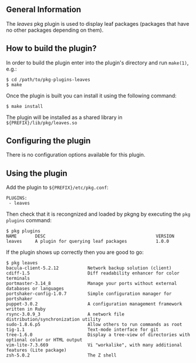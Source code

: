 ## General Information

The *leaves* pkg plugin is used to display leaf packages (packages that have no
other packages depending on them).

## How to build the plugin?

In order to build the plugin enter into the plugin's directory and run `make(1)`, e.g.:

	$ cd /path/to/pkg-plugins-leaves
	$ make

Once the plugin is built you can install it using the following command:

	$ make install

The plugin will be installed as a shared library in `${PREFIX}/lib/pkg/leaves.so`

## Configuring the plugin

There is no configuration options available for this plugin.

## Using the plugin

Add the plugin to `${PREFIX}/etc/pkg.conf`:

	PLUGINS:
	 - leaves

Then check that it is recongnized and loaded by pkgng by executing the `pkg
plugins` command:

	$ pkg plugins
	NAME       DESC                                          VERSION   
	leaves     A plugin for querying leaf packages           1.0.0     

If the plugin shows up correctly then you are good to go:

	$ pkg leaves
	bacula-client-5.2.12           Network backup solution (client)
	cdiff-1.5                      Diff readability enhancer for color terminals
	portmaster-3.14_8              Manage your ports without external databases or languages
	portshaker-config-1.0.7        Simple configuration manager for portshaker
	puppet-3.0.2                   A configuration management framework written in Ruby
	rsync-3.0.9_3                  A network file distribution/synchronization utility
	sudo-1.8.6.p5                  Allow others to run commands as root
	tig-1.1                        Text-mode interface for git
	tree-1.6.0                     Display a tree-view of directories with optional color or HTML output
	vim-lite-7.3.669               Vi "workalike", with many additional features (Lite package)
	zsh-5.0.2                      The Z shell

